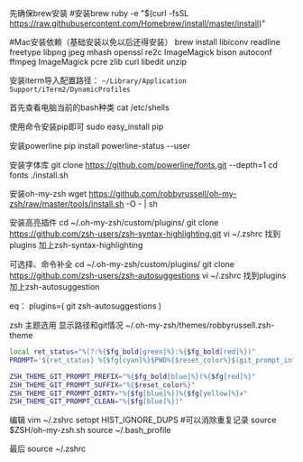 先确保brew安装
#安装brew
ruby -e "$(curl -fsSL https://raw.githubusercontent.com/Homebrew/install/master/install)"

#Mac安装依赖（基础安装以免以后还得安装）
brew install libiconv readline freetype libpng jpeg mhash openssl re2c ImageMagick bison autoconf ffmpeg ImageMagick pcre zlib curl libedit unzip

安装iterm导入配置路径：
``` ~/Library/Application Support/iTerm2/DynamicProfiles ```

首先查看电脑当前的bash种类
cat /etc/shells

使用命令安装pip即可
sudo easy_install pip

安装powerline 
pip install powerline-status --user

安装字体库
git clone https://github.com/powerline/fonts.git --depth=1
cd fonts
./install.sh

安装oh-my-zsh
wget https://github.com/robbyrussell/oh-my-zsh/raw/master/tools/install.sh -O - | sh

安装高亮插件
cd ~/.oh-my-zsh/custom/plugins/
git clone https://github.com/zsh-users/zsh-syntax-highlighting.git
vi ~/.zshrc
找到plugins
加上zsh-syntax-highlighting


可选择、命令补全
cd ~/.oh-my-zsh/custom/plugins/
git clone https://github.com/zsh-users/zsh-autosuggestions
vi ~/.zshrc
找到plugins
加上zsh-autosuggestion

eq：
plugins=(
git
zsh-autosuggestions
)

zsh 主题选用 显示路径和git情况
~/.oh-my-zsh/themes/robbyrussell.zsh-theme

```bash
local ret_status="%(?:%{$fg_bold[green]%}:%{$fg_bold[red]%})"
PROMPT='${ret_status} %{$fg[cyan]%}$PWD%{$reset_color%}$(git_prompt_info)'

ZSH_THEME_GIT_PROMPT_PREFIX="%{$fg_bold[blue]%}(%{$fg[red]%}"
ZSH_THEME_GIT_PROMPT_SUFFIX="%{$reset_color%}"
ZSH_THEME_GIT_PROMPT_DIRTY="%{$fg[blue]%})%{$fg[yellow]%}✗"
ZSH_THEME_GIT_PROMPT_CLEAN="%{$fg[blue]%})"

```

编辑 vim ~/.zshrc
setopt HIST_IGNORE_DUPS  #可以消除重复记录
source $ZSH/oh-my-zsh.sh
source ~/.bash_profile

最后
source ~/.zshrc

